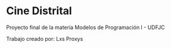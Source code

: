 # Cine Distrital
 Proyecto final de la materia Modelos de Programación I - UDFJC


Trabajo creado por: Lxs Proxys